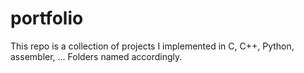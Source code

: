 # portfolio
This repo is a collection of projects I implemented in C, C++, Python, assembler, ...
Folders named accordingly.